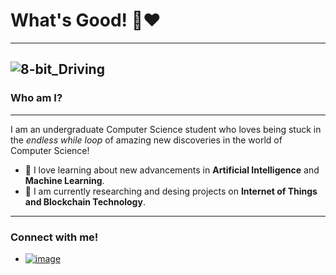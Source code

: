 # What's Good! 👋❤️
---

<!--
**AaryanTheLaughingGas/AaryanTheLaughingGas** is a ✨ _special_ ✨ repository because its `README.md` (this file) appears on your GitHub profile.

Here are some ideas to get you started:

- 🔭 I’m currently working on ...
- 🌱 I’m currently learning ...
- 👯 I’m looking to collaborate on ...
- 🤔 I’m looking for help with ...
- 💬 Ask me about ...
- 📫 How to reach me: ...
- 😄 Pronouns: ...
- ⚡ Fun fact: ...
-->

![8-bit_Driving](https://github.com/AaryanTheLaughingGas/AaryanTheLaughingGas/assets/95224613/dfdf5a0b-9834-47f6-be2b-0bd6f987287a)
---

### Who am I?
---
I am an undergraduate Computer Science student who loves being stuck in the _endless while loop_ of amazing new discoveries in the world of Computer Science! 

- 🤖 I love learning about new advancements in **Artificial Intelligence** and **Machine Learning**.
- 📖 I am currently researching and desing projects on **Internet of Things and Blockchain Technology**. 
--- 
### Connect with me!
- [![image](https://github.com/AaryanTheLaughingGas/AaryanTheLaughingGas/assets/95224613/0fbf2b1c-22fb-45c4-b19c-35bea1fb8e9d)
](https://www.linkedin.com/in/aaryan-sinha-844535274/)

